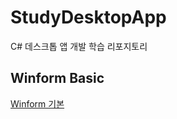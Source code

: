 # StudyDesktopApp
C# 데스크톱 앱 개발 학습 리포지토리

## Winform Basic
[Winform 기본](https://github.com/jacksimuse/StudyDesktopApp/tree/main/WinformApp/PracticeWinApp)
